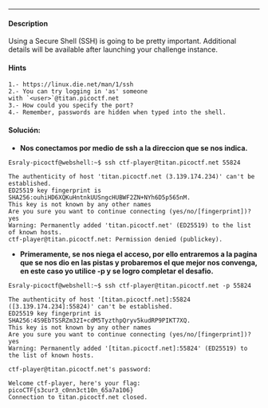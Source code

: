 ---
#### Description
Using a Secure Shell (SSH) is going to be pretty important.
Additional details will be available after launching your challenge instance.

#### Hints 
```
1.- https://linux.die.net/man/1/ssh
2.- You can try logging in 'as' someone with `<user>`@titan.picoctf.net
3.- How could you specify the port?
4.- Remember, passwords are hidden when typed into the shell.
```

#### Solución:
- **Nos conectamos por medio de ssh a la direccion que se nos indica.**
```
Esraly-picoctf@webshell:~$ ssh ctf-player@titan.picoctf.net 55824

The authenticity of host 'titan.picoctf.net (3.139.174.234)' can't be established.
ED25519 key fingerprint is SHA256:ouhiHD6XQKuHntnkUUSngcHUBWF2ZN+NYh6D5p565nM.
This key is not known by any other names
Are you sure you want to continue connecting (yes/no/[fingerprint])? yes
Warning: Permanently added 'titan.picoctf.net' (ED25519) to the list of known hosts.
ctf-player@titan.picoctf.net: Permission denied (publickey).
```
- **Primeramente, se nos niega el acceso, por ello entraremos a la pagina que se nos dio en las pistas y probaremos el que mejor nos convenga, en este caso yo utilice -p y se logro completar el desafio.** 
```
Esraly-picoctf@webshell:~$ ssh ctf-player@titan.picoctf.net -p 55824

The authenticity of host '[titan.picoctf.net]:55824 ([3.139.174.234]:55824)' can't be established.
ED25519 key fingerprint is SHA256:4S9EbTSSRZm32I+cdM5TyzthpQryv5kudRP9PIKT7XQ.
This key is not known by any other names
Are you sure you want to continue connecting (yes/no/[fingerprint])? yes
Warning: Permanently added '[titan.picoctf.net]:55824' (ED25519) to the list of known hosts.

ctf-player@titan.picoctf.net's password: 

Welcome ctf-player, here's your flag: picoCTF{s3cur3_c0nn3ct10n_65a7a106}
Connection to titan.picoctf.net closed.
```
